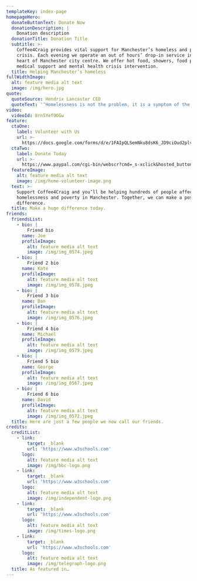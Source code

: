 ```yaml
---
templateKey: index-page
homepageHero:
  donateButtonText: Donate Now
  donationDescription: |
    Donation description
  donationTitle: Donation Title
  subtitle: >-
    Coffee4Craig provides vital support for Manchester’s homeless and people in
    crisis. Each evening we operate an out of hours’ drop-in service in the
    heart of Manchester city centre. We offer hot food, showers, food parcels,
    medical support and mental health crisis intervention.
  title: Helping Manchester’s homeless
fullWidthImage:
  alt: feature media alt text
  image: /img/hero.jpg
quote:
  quoteSource: Hendrix Lancaster CEO
  quoteText: '‘Homelessness is not the problem, it is a symptom of the problem’'
video:
  videoId: 8rn5Yef9OGw
feature:
  ctaOne:
    label: Volunteer with Us
    url: >-
      https://docs.google.com/forms/d/e/1FAIpQLSemNku8dsK6_JD9ciOud2plvPN3wxKdMihiAaUvB3pOaoXwMA/viewform
  ctaTwo:
    label: Donate Today
    url: >-
      https://www.paypal.com/cgi-bin/webscr?cmd=_s-xclick&hosted_button_id=VBW25QGTWEMYC&source=url
  featureImage:
    alt: feature media alt text
    image: /img/home-volunteer-image.png
  text: >-
    Support Coffee4Craig and you’ll be helping hundreds of people affected by
    homelessness and poverty in Manchester. Together, we can make a positive
    difference.
  title: Make a huge difference today.
friends:
  friendsList:
    - bio: |
        Friend bio
      name: Joe
      profileImage:
        alt: feature media alt text
        image: /img/img_0574.jpeg
    - bio: |
        Friend 2 bio
      name: Kate
      profileImage:
        alt: feature media alt text
        image: /img/img_0578.jpeg
    - bio: |
        Friend 3 bio
      name: Dan
      profileImage:
        alt: feature media alt text
        image: /img/img_0576.jpeg
    - bio: |
        Friend 4 bio
      name: Michael
      profileImage:
        alt: feature media alt text
        image: /img/img_0579.jpeg
    - bio: |
        Friend 5 bio
      name: George
      profileImage:
        alt: feature media alt text
        image: /img/img_0567.jpeg
    - bio: |
        Friend 6 bio
      name: David
      profileImage:
        alt: feature media alt text
        image: /img/img_0572.jpeg
  title: Here are just a few people we now call our friends.
credits:
  creditList:
    - link:
        target: _blank
        url: 'https://www.w3schools.com'
      logo:
        alt: feature media alt text
        image: /img/bbc-logo.png
    - link:
        target: _blank
        url: 'https://www.w3schools.com'
      logo:
        alt: feature media alt text
        image: /img/independent-logo.png
    - link:
        target: _blank
        url: 'https://www.w3schools.com'
      logo:
        alt: feature media alt text
        image: /img/times-logo.png
    - link:
        target: _blank
        url: 'https://www.w3schools.com'
      logo:
        alt: feature media alt text
        image: /img/telegraph-logo.png
  title: As featured in…
---
```


